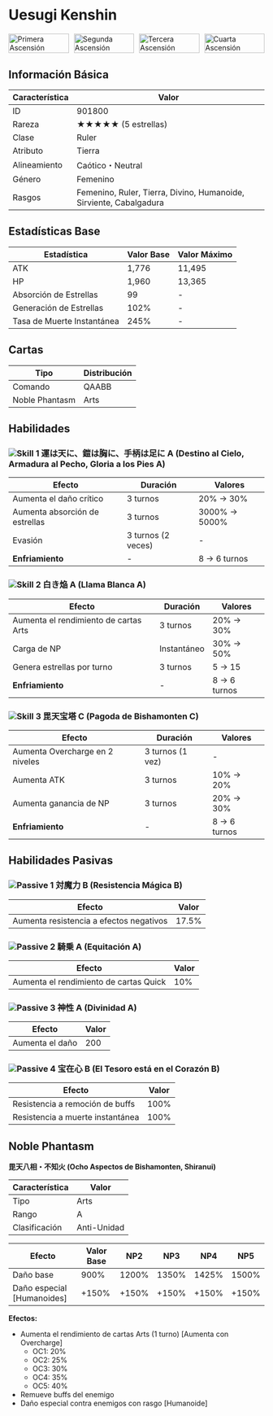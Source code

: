 # Uesugi Kenshin

<div style="display: grid; grid-template-columns: repeat(4, 1fr); gap: 10px; margin: 20px 0;">
    <img src="https://static.atlasacademy.io/JP/CharaGraph/901800/901800a@1.png" alt="Primera Ascensión" style="width: 100%; height: auto;">
    <img src="https://static.atlasacademy.io/JP/CharaGraph/901800/901800a@2.png" alt="Segunda Ascensión" style="width: 100%; height: auto;">
    <img src="https://static.atlasacademy.io/JP/CharaGraph/901800/901800b@1.png" alt="Tercera Ascensión" style="width: 100%; height: auto;">
    <img src="https://static.atlasacademy.io/JP/CharaGraph/901800/901800b@2.png" alt="Cuarta Ascensión" style="width: 100%; height: auto;">
</div>

## Información Básica

| Característica | Valor |
|---------------|-------|
| ID | 901800 |
| Rareza | ★★★★★ (5 estrellas) |
| Clase | Ruler |
| Atributo | Tierra |
| Alineamiento | Caótico・Neutral |
| Género | Femenino |
| Rasgos | Femenino, Ruler, Tierra, Divino, Humanoide, Sirviente, Cabalgadura |

## Estadísticas Base

| Estadística | Valor Base | Valor Máximo |
|-------------|------------|--------------|
| ATK | 1,776 | 11,495 |
| HP | 1,960 | 13,365 |
| Absorción de Estrellas | 99 | - |
| Generación de Estrellas | 102% | - |
| Tasa de Muerte Instantánea | 245% | - |

## Cartas

| Tipo | Distribución |
|------|--------------|
| Comando | QAABB |
| Noble Phantasm | Arts |

## Habilidades

### <img src="https://static.atlasacademy.io/JP/SkillIcons/skill_00303.png" alt="Skill 1" class="skill-icon"> 運は天に、鎧は胸に、手柄は足に A (Destino al Cielo, Armadura al Pecho, Gloria a los Pies A)

| Efecto | Duración | Valores |
|--------|-----------|---------|
| Aumenta el daño crítico | 3 turnos | 20% → 30% |
| Aumenta absorción de estrellas | 3 turnos | 3000% → 5000% |
| Evasión | 3 turnos (2 veces) | - |
| **Enfriamiento** | - | 8 → 6 turnos |

### <img src="https://static.atlasacademy.io/JP/SkillIcons/skill_00305.png" alt="Skill 2" class="skill-icon"> 白き焔 A (Llama Blanca A)

| Efecto | Duración | Valores |
|--------|-----------|---------|
| Aumenta el rendimiento de cartas Arts | 3 turnos | 20% → 30% |
| Carga de NP | Instantáneo | 30% → 50% |
| Genera estrellas por turno | 3 turnos | 5 → 15 |
| **Enfriamiento** | - | 8 → 6 turnos |

### <img src="https://static.atlasacademy.io/JP/SkillIcons/skill_00313.png" alt="Skill 3" class="skill-icon"> 毘天宝塔 C (Pagoda de Bishamonten C)

| Efecto | Duración | Valores |
|--------|-----------|---------|
| Aumenta Overcharge en 2 niveles | 3 turnos (1 vez) | - |
| Aumenta ATK | 3 turnos | 10% → 20% |
| Aumenta ganancia de NP | 3 turnos | 20% → 30% |
| **Enfriamiento** | - | 8 → 6 turnos |

## Habilidades Pasivas

### <img src="https://static.atlasacademy.io/JP/SkillIcons/skill_00100.png" alt="Passive 1" class="skill-icon"> 対魔力 B (Resistencia Mágica B)

| Efecto | Valor |
|--------|-------|
| Aumenta resistencia a efectos negativos | 17.5% |

### <img src="https://static.atlasacademy.io/JP/SkillIcons/skill_00102.png" alt="Passive 2" class="skill-icon"> 騎乗 A (Equitación A)

| Efecto | Valor |
|--------|-------|
| Aumenta el rendimiento de cartas Quick | 10% |

### <img src="https://static.atlasacademy.io/JP/SkillIcons/skill_00326.png" alt="Passive 3" class="skill-icon"> 神性 A (Divinidad A)

| Efecto | Valor |
|--------|-------|
| Aumenta el daño | 200 |

### <img src="https://static.atlasacademy.io/JP/SkillIcons/skill_00416.png" alt="Passive 4" class="skill-icon"> 宝在心 B (El Tesoro está en el Corazón B)

| Efecto | Valor |
|--------|-------|
| Resistencia a remoción de buffs | 100% |
| Resistencia a muerte instantánea | 100% |

## Noble Phantasm
**毘天八相・不知火 (Ocho Aspectos de Bishamonten, Shiranui)**

| Característica | Valor |
|----------------|-------|
| Tipo | Arts |
| Rango | A |
| Clasificación | Anti-Unidad |

| Efecto | Valor Base | NP2 | NP3 | NP4 | NP5 |
|--------|------------|-----|-----|-----|-----|
| Daño base | 900% | 1200% | 1350% | 1425% | 1500% |
| Daño especial [Humanoides] | +150% | +150% | +150% | +150% | +150% |

**Efectos:**
- Aumenta el rendimiento de cartas Arts (1 turno) [Aumenta con Overcharge]
  - OC1: 20%
  - OC2: 25%
  - OC3: 30%
  - OC4: 35%
  - OC5: 40%
- Remueve buffs del enemigo
- Daño especial contra enemigos con rasgo [Humanoide]